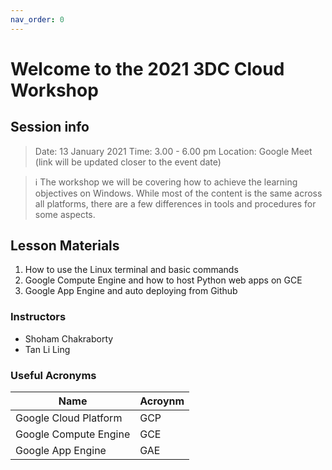 ```yaml
---
nav_order: 0
---
```


# Welcome to the 2021 3DC Cloud Workshop

## Session info

> Date: 13 January 2021
> Time: 3.00 - 6.00 pm
> Location: Google Meet (link will be updated closer to the event date)

> ℹ The workshop we will be covering how to achieve the learning objectives on Windows. While most of the content is the same across all platforms, there are a few differences in tools and procedures for some aspects.

## Lesson Materials

1. How to use the Linux terminal and basic commands
2. Google Compute Engine and how to host Python web apps on GCE
3. Google App Engine and auto deploying from Github

### Instructors

- Shoham Chakraborty
- Tan Li Ling

### Useful Acronyms

| Name                  | Acroynm |
| --------------------- | ------- |
| Google Cloud Platform | GCP     |
| Google Compute Engine | GCE     |
| Google App Engine     | GAE     |
